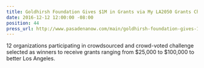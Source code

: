 ```yaml
---
title: Goldhirsh Foundation Gives $1M in Grants via My LA2050 Grants Challenge
date: 2016-12-12 12:00:00 -08:00
position: 44
press_url: http://www.pasadenanow.com/main/goldhirsh-foundation-gives-1m-in-grants-via-my-la2050-grants-challenge/
---
```


12 organizations participating in crowdsourced and crowd-voted challenge selected as winners to receive grants ranging from $25,000 to $100,000 to better Los Angeles.